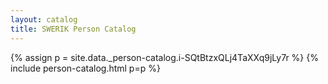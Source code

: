 ```yaml
---
layout: catalog
title: SWERIK Person Catalog
---
```

{% assign p = site.data._person-catalog.i-SQtBtzxQLj4TaXXq9jLy7r %}
{% include person-catalog.html p=p %}

